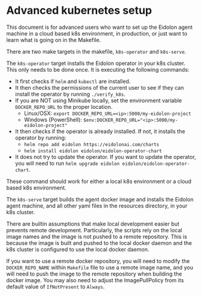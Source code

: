 # Advanced kubernetes setup

This document is for advanced users who want to set up the Eidolon agent machine in a cloud based k8s environment, in production, or just want to learn what is going on in the Makefile.

There are two make targets in the makefile, `k8s-operator` and `k8s-serve`.

The `k8s-operator` target installs the Eidolon operator in your k8s cluster. This only needs to be done once. It is executing the following commands:

* It first checks if `helm` and `kubectl` are installed.
* It then checks the permissions of the current user to see if they can install the operator by running `./verify_k8s`.
* If you are NOT using Minikube locally, set the environment variable `DOCKER_REPO_URL` to the proper location.
  * Linux/OSX: `export DOCKER_REPO_URL=<ip>:5000/my-eidolon-project`
  * Windows (PowerShell): `$env:DOCKER_REPO_URL="<ip>:5000/my-eidolon-project"`
* It then checks if the operator is already installed. If not, it installs the operator by running:
  * `helm repo add eidolon https://eidolonai.com/charts`
  * `helm install eidolon eidolon/eidolon-operator-chart`
* It does not try to update the operator. If you want to update the operator, you will need to run `helm upgrade eidolon eidolon/eidolon-operator-chart`.

These command should work for either a local k8s environment or a cloud based k8s environment.

The `k8s-serve` target builds the agent docker image and installs the Eidolon agent machine, and all other yaml files in the resources directory, in your k8s cluster.

There are builtin assumptions that make local development easier but prevents remote development. Particularly, the scripts rely on the local image names and the image is not pushed
to a remote repository. This is because the image is built and pushed to the local docker daemon and the k8s cluster is configured to use the local docker daemon.

If you want to use a remote docker repository, you will need to modify the `DOCKER_REPO_NAME` within `Makefile` file to use a remote image name, 
and you will need to push the image to the remote repository when building the docker image. You may also need to adjust the ImagePullPolicy from its default value of `IfNotPresent` to `Always`.
